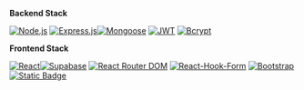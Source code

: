 **Backend Stack**

[![Node.js](https://img.shields.io/badge/Node.js-✓-green)]() [![Express.js](https://img.shields.io/badge/Express.js-✓-lightgrey)]()[![Mongoose](https://img.shields.io/badge/Mongoose-5.13.2-orange)]() [![JWT](https://img.shields.io/badge/JWT-✓-blue)]() [![Bcrypt](https://img.shields.io/badge/Bcrypt-✓-blueviolet)]()

**Frontend Stack**

[![React](https://img.shields.io/badge/React-✓-blue)]()[![Supabase](https://img.shields.io/badge/Supabase-✓-yellowgreen)]() [![React Router DOM](https://img.shields.io/badge/React_Router_DOM-✓-brightgreen)]() [![React-Hook-Form](https://img.shields.io/badge/React-Hook-Form-✓-yellowgreen)]() [![Bootstrap](https://img.shields.io/badge/Bootstrap-✓-red)]()[![Static Badge](https://img.shields.io/badge/react-simple-toasts-✓-brightgreen)]()
